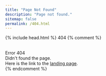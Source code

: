 ```yaml
---
title: "Page Not Found"
description: "Page not found."
sitemap: false
permalink: /404.html
---  
```

<html>
{% include head.html %}
<body>
404
{% comment %}
<section class="minimal" style="padding-top:2rem">
<div class="container">
	<div class="row">
		<div class="col-sm-12">
			Error 404
		</div>
		<div class="col-sm-12">
			Didn't found the page.
		</div>
		<div class="col-sm-12">
			Here is the link to the <a href="{{site.url}}">landing page</a>.
		</div>
	</div>
</div>
</section>
{% endcomment %}
</body>
